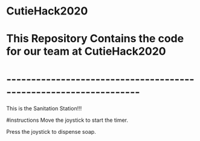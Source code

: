 # CutieHack2020
# This Repository Contains the code for our team at CutieHack2020
# -----------------------------------------------------------------
This is the Sanitation Station!!! 

#instructions
Move the joystick to start the timer.

Press the joystick to dispense soap.
